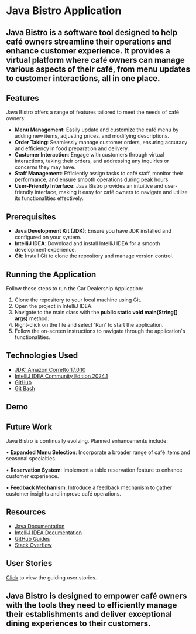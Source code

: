 # Java Bistro Application

## Java Bistro is a software tool designed to help café owners streamline their operations and enhance customer experience. It provides a virtual platform where café owners can manage various aspects of their café, from menu updates to customer interactions, all in one place.


## Features
Java Bistro offers a range of features tailored to meet the needs of café owners:

- **Menu Management**: Easily update and customize the café menu by adding new items, adjusting prices, and modifying descriptions.
- **Order Taking**: Seamlessly manage customer orders, ensuring accuracy and efficiency in food preparation and delivery.
- **Customer Interaction**: Engage with customers through virtual interactions, taking their orders, and addressing any inquiries or concerns they may have.
- **Staff Management**: Efficiently assign tasks to café staff, monitor their performance, and ensure smooth operations during peak hours.
- **User-Friendly Interface**: Java Bistro provides an intuitive and user-friendly interface, making it easy for café owners to navigate and utilize its functionalities effectively.


## Prerequisites

* **Java Development Kit (JDK)**: Ensure you have JDK installed and configured on your system.
* **IntelliJ IDEA**: Download and install IntelliJ IDEA for a smooth development experience.
* **Git**: Install Git to clone the repository and manage version control.

## Running the Application

Follow these steps to run the Car Dealership Application:

1. Clone the repository to your local machine using Git.
2. Open the project in IntelliJ IDEA.
3. Navigate to the main class with the **public static void main(String[] args)** method.
4. Right-click on the file and select 'Run' to start the application.
5. Follow the on-screen instructions to navigate through the application's functionalities.

## Technologies Used

- [JDK: Amazon Corretto 17.0.10](https://github.com/corretto/corretto-17/releases)
- [IntelliJ IDEA Community Edition 2024.1](https://www.bing.com/ck/a?!&&p=e0b1a0a46e9c6b8aJmltdHM9MTcxNDUyMTYwMCZpZ3VpZD0wZWEzYzk2MC01NjI2LTZmNjEtM2U0Ni1kZDI2NTc3NDZlODgmaW5zaWQ9NTIyMw&ptn=3&ver=2&hsh=3&fclid=0ea3c960-5626-6f61-3e46-dd2657746e88&psq=intellij+idea&u=a1aHR0cHM6Ly93d3cuamV0YnJhaW5zLmNvbS9pZGVhLw&ntb=1)
- [GitHub](https://github.com/izabekovaisha/FinancialTracker)
- [Git Bash](https://gitforwindows.org)

## Demo



## Future Work

Java Bistro is continually evolving. Planned enhancements include:

• **Expanded Menu Selection**: Incorporate a broader range of café items and seasonal specialties.

• **Reservation System**: Implement a table reservation feature to enhance customer experience.

• **Feedback Mechanism**: Introduce a feedback mechanism to gather customer insights and improve café operations.

## Resources

- [Java Documentation](https://docs.oracle.com/javase/8/docs/api/)
- [IntelliJ IDEA Documentation](https://www.jetbrains.com/help/idea/)
- [GitHub Guides](https://guides.github.com/)
- [Stack Overflow](https://www.bing.com/ck/a?!&&p=e48468e05c424ae9JmltdHM9MTcxNDUyMTYwMCZpZ3VpZD0wZWEzYzk2MC01NjI2LTZmNjEtM2U0Ni1kZDI2NTc3NDZlODgmaW5zaWQ9NTIxOA&ptn=3&ver=2&hsh=3&fclid=0ea3c960-5626-6f61-3e46-dd2657746e88&psq=stack+overflow&u=a1aHR0cHM6Ly9zdGFja292ZXJmbG93LmNvbS8&ntb=1)

## User Stories

[Click](https://github.com/users/izabekovaisha/projects/7/views/1) to view the guiding user stories.

## Java Bistro is designed to empower café owners with the tools they need to efficiently manage their establishments and deliver exceptional dining experiences to their customers.